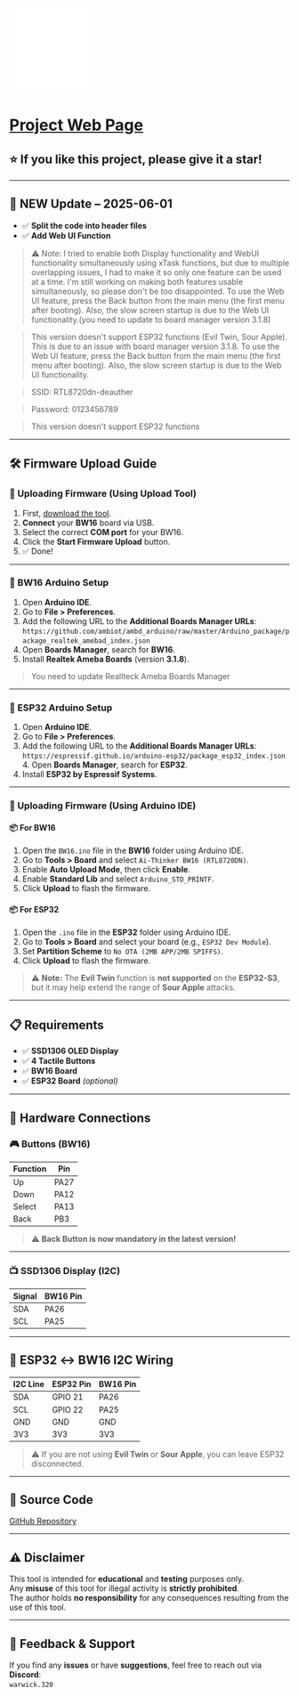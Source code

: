 ![logo](img/LOGO_ONLY_SMALL.png)
# [Project Web Page](https://warwick320.github.io/NovaX-5G-RTL8720dn-Bw16-Deauther/)
## ⭐ If you like this project, please give it a star!

---

## 🚀 NEW Update – 2025-06-01

- ✅ **Split the code into header files**
- ✅ **Add Web UI Function**

>⚠ Note: I tried to enable both Display functionality and WebUI functionality simultaneously using xTask functions, 
> but due to multiple overlapping issues, I had to make it so only one feature can be used at a time. 
> I'm still working on making both features usable simultaneously, so please don't be too disappointed.
> To use the Web UI feature, press the Back button from the main menu (the first menu after booting). 
> Also, the slow screen startup is due to the Web UI functionality.(you need to update to board manager version 3.1.8)

> This version doesn't support ESP32 functions (Evil Twin, Sour Apple).
> This is due to an issue with board manager version 3.1.8.
> To use the Web UI feature, press the Back button from the main menu (the first menu after booting). Also, the slow screen startup is due to the Web UI functionality.

> SSID: RTL8720dn-deauther

> Password: 0123456789

> This version doesn't support ESP32 functions
---

## 🛠 Firmware Upload Guide

### 🔹 Uploading Firmware (Using Upload Tool)

1. First, [download the tool](https://github.com/warwick320/NovaX-5G-RTL8720dn-Bw16-Deauther/releases/tag/ImageTool_v2).
2. **Connect** your **BW16** board via USB.
3. Select the correct **COM port** for your BW16.
4. Click the **Start Firmware Upload** button.
5. ✅ Done!

---

### 🔹 BW16 Arduino Setup

1. Open **Arduino IDE**.
2. Go to **File > Preferences**.
3. Add the following URL to the **Additional Boards Manager URLs**: `https://github.com/ambiot/ambd_arduino/raw/master/Arduino_package/package_realtek_amebad_index.json`
4. Open **Boards Manager**, search for **BW16**.
5. Install **Realtek Ameba Boards** (version **3.1.8**).
> You need to update Reallteck Ameba Boards Manager
---

### 🔹 ESP32 Arduino Setup

1. Open **Arduino IDE**.
2. Go to **File > Preferences**.
3. Add the following URL to the **Additional Boards Manager URLs**: `https://espressif.github.io/arduino-esp32/package_esp32_index.json`
   4. Open **Boards Manager**, search for **ESP32**.
5. Install **ESP32 by Espressif Systems**.

---

### 🔹 Uploading Firmware (Using Arduino IDE)

#### 📦 For BW16

1. Open the `BW16.ino` file in the **BW16** folder using Arduino IDE.
2. Go to **Tools > Board** and select `Ai-Thinker BW16 (RTL8720DN)`.
3. Enable **Auto Upload Mode**, then click **Enable**.
4. Enable **Standard Lib** and select `Arduino_STD_PRINTF`.
5. Click **Upload** to flash the firmware.

#### 📦 For ESP32

1. Open the `.ino` file in the **ESP32** folder using Arduino IDE.
2. Go to **Tools > Board** and select your board (e.g., `ESP32 Dev Module`).
3. Set **Partition Scheme** to `No OTA (2MB APP/2MB SPIFFS)`.
4. Click **Upload** to flash the firmware.

> ⚠️ **Note:** The **Evil Twin** function is **not supported** on the **ESP32-S3**,  
> but it may help extend the range of **Sour Apple** attacks.

---

## 📋 Requirements

- ✅ **SSD1306 OLED Display**  
- ✅ **4 Tactile Buttons**  
- ✅ **BW16 Board**  
- ✅ **ESP32 Board** *(optional)*

---

## 🔌 Hardware Connections

### 🎮 Buttons (BW16)

| Function | Pin  |
|----------|------|
| Up       | PA27 |
| Down     | PA12 |
| Select   | PA13 |
| Back     | PB3  |

> ⚠️ **Back Button is now mandatory in the latest version!**

---

### 📺 SSD1306 Display (I2C)

| Signal | BW16 Pin |
|--------|----------|
| SDA    | PA26     |
| SCL    | PA25     |

---

## 🔁 ESP32 ↔ BW16 I2C Wiring

| I2C Line | ESP32 Pin | BW16 Pin |
|----------|------------|-----------|
| SDA      | GPIO 21    | PA26      |
| SCL      | GPIO 22    | PA25      |
| GND      | GND        | GND       |
| 3V3      | 3V3        | 3V3       |

> ⚠️ If you are not using **Evil Twin** or **Sour Apple**, you can leave ESP32 disconnected.

---

## 📂 Source Code

[GitHub Repository](https://github.com/tesa-klebeband/RTL8720dn-Deauther)

---

## ⚠️ Disclaimer

This tool is intended for **educational** and **testing** purposes only.  
Any **misuse** of this tool for illegal activity is **strictly prohibited**.  
The author holds **no responsibility** for any consequences resulting from the use of this tool.

---

## 💬 Feedback & Support

If you find any **issues** or have **suggestions**, feel free to reach out via **Discord**:  
`warwick.320`


